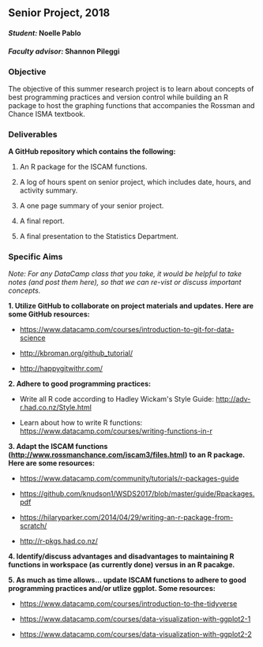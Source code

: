 ## Senior Project, 2018

#### _Student:_ Noelle Pablo

#### _Faculty advisor:_ Shannon Pileggi

### Objective

The objective of this summer research project is to learn about concepts of best programming practices and version control while building an R package to host the graphing functions that accompanies the Rossman and Chance ISMA textbook.


### Deliverables

**A GitHub repository which contains the following:**

1.  An R package for the ISCAM functions.

2.  A log of hours spent on senior project, which includes date, hours, and activity summary.

3.  A one page summary of your senior project.

4.  A final report.

5.  A final presentation to the Statistics Department.


### Specific Aims

*Note: For any DataCamp class that you take, it would be helpful to take notes (and post them here), so that we can re-vist or discuss important concepts.*

**1.  Utilize GitHub to collaborate on project materials and updates.  Here are some GitHub resources:**

  + https://www.datacamp.com/courses/introduction-to-git-for-data-science

  + http://kbroman.org/github_tutorial/

  + http://happygitwithr.com/ 
  


**2.  Adhere to good programming practices:**

  + Write all R code according to Hadley Wickam's Style Guide: http://adv-r.had.co.nz/Style.html
  
  + Learn about how to write R functions: https://www.datacamp.com/courses/writing-functions-in-r 
  
  
  
**3.  Adapt the ISCAM functions (http://www.rossmanchance.com/iscam3/files.html) to an R package.  Here are some resources:**

  +  https://www.datacamp.com/community/tutorials/r-packages-guide
  
  +  https://github.com/knudson1/WSDS2017/blob/master/guide/Rpackages.pdf
  
  +  https://hilaryparker.com/2014/04/29/writing-an-r-package-from-scratch/
  
  +  http://r-pkgs.had.co.nz/


**4.  Identify/discuss advantages and disadvantages to maintaining R functions in workspace (as currently done) versus in an R pacakge.**
  

**5.  As much as time allows...  update ISCAM functions to adhere to good programming practices and/or utlize ggplot.  Some resources:**

  +  https://www.datacamp.com/courses/introduction-to-the-tidyverse
  
  +  https://www.datacamp.com/courses/data-visualization-with-ggplot2-1 
  
  +  https://www.datacamp.com/courses/data-visualization-with-ggplot2-2
  